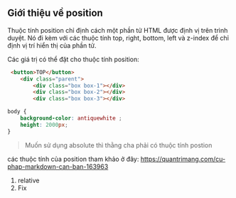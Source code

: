 ## Giới thiệu về position

Thuộc tính position chỉ định cách một phần tử HTML được định vị trên trình duyệt. Nó đi kèm với các thuộc tính top, right, bottom, left và z-index để chỉ định vị trí hiển thị của phần tử.

Các giá trị có thể đặt cho thuộc tính position:

```html
 <button>TOP</button>
    <div class="parent">
        <div class="box box-1"></div>
        <div class="box box-2"></div>
        <div class="box box-3"></div>
```

```css
body {
    background-color: antiquewhite ;
    height: 2000px;
}
```

> Muốn sử dụng absolute thì thằng cha phải có thuộc tính postion

các thuộc tính của position tham khảo ở đây: https://quantrimang.com/cu-phap-markdown-can-ban-163963

1. relative
2. Fix
